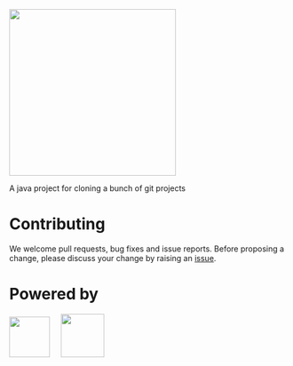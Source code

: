 
<img src="https://user-images.githubusercontent.com/114015/88448192-f98c4080-ce08-11ea-88e4-1bf7e0d53b29.png" width="300px"/>

A java project for cloning a bunch of git projects

# Contributing

We welcome pull requests, bug fixes and issue reports. Before proposing a change, please discuss your change by raising an <a target="_blank" href="https://github.com/iselab-dearborn/cloner/issues">issue</a>.


# Powered by

<p float="left">
    <img src="https://user-images.githubusercontent.com/114015/77862361-ed8ccb00-71e8-11ea-8a2b-2e634144bb4b.png" height="73px"/>
    &nbsp;
    &nbsp;
    <img src="https://user-images.githubusercontent.com/114015/77862143-99351b80-71e7-11ea-84b2-62038634f314.png" height="78px"/>
</p>

